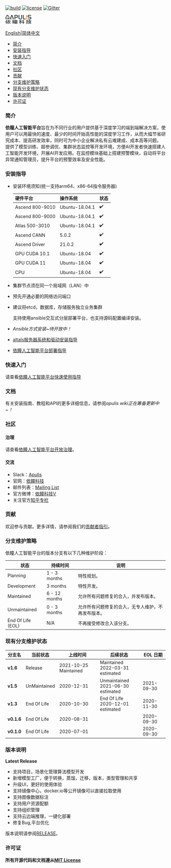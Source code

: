 [![build](https://img.shields.io/badge/Build-success-brightgreen.svg)](https://gitee.com/apulisplatform/apulis_platform/releases)
[![license](https://img.shields.io/badge/License-MIT-brightgreen.svg)](LICENSE)
[![Gitter](https://badges.gitter.im/apulis-ai-platform/community.svg)](https://gitter.im/apulis-ai-platform/community?utm_source=badge&utm_medium=badge&utm_campaign=pr-badge)

![Apulis标志](docs/img/apulis-logo.png "Apulis logo")

[English](./README.md)|[简体中文](#简介)

<!-- TOC -->

- [简介](#简介)
- [安装指导](#安装指导)
- [快速入门](#快速入门)
- [文档](#文档)
- [社区](#社区)
- [贡献](#贡献)
- [分支维护策略](#分支维护策略)
- [现有分支维护状态](#现有分支维护状态)
- [版本说明](#版本说明)
- [许可证](#许可证)

<!-- /TOC -->

### 简介

**依瞳人工智能平台**旨在为不同行业的用户提供基于深度学习的端到端解决方案，使用户可以用最快的速度、最少的时间开始高性能的深度学习工作，从而大幅节省研究成本、提高研发效率，同时可为中小企业解决私有云难建成、成本高等问题。
提供了模型训练、超参调优、集群状态监控等开发环境，方便AI开发者快速搭建人工智能开发环境，开展AI开发应用。在监控模块基础上搭建预警模块，自动将平台异常通知管理员，提升平台的预警效率及安全性能。

### 安装指导

* 安装环境须知(统一支持arm64、x86-64指令服务器)
  
  | 硬件平台            | 操作系统           | 状态  |
  |:--------------- |:-------------- |:--- |
  | Ascend 800-9010 | Ubuntu-18.04.1 | ✔️  |
  | Ascend 800-9000 | Ubuntu-18.04.1 | ✔️  |
  | Atlas 500-3010  | Ubuntu-18.04.1 | ✔️  |
  | Ascend CANN     | 5.0.2          | ✔️  |
  | Ascend Driver   | 21.0.2         | ✔️  |
  | GPU CUDA 10.1   | Ubuntu-18.04   | ✔️  |
  | GPU CUDA 11     | Ubuntu-18.04   | ✔️  |
  | CPU             | Ubuntu-18.04   | ✔️  |
+ 集群节点须在同一个局域网（LAN）中

+ 预先开通必要的网络访问端口

+ 建议将etcd，数据库，存储服务独立业务集群
  
  支持使用ansible交互式分层部署平台，也支持源码配置编译安装。
- *Ansible方式安装~待开放中！*

- [altals服务器系统和驱动安装指导](docs/deployment/altals服务器系统和驱动安装指导.md)

- [依瞳人工智能平台部署指导](docs/deployment/依瞳人工智能平台一键部署指导-V1.5.md)

### 快速入门

   请查看[依瞳人工智能平台快速使用指导](docs/Quick_Start.md)

### 文档

有关安装指南、教程和API的更多详细信息，请参阅*apulis wiki正在筹备更新中~！*

### 社区

#### 治理

请查看[依瞳人工智能平台开放治理](docs/governance.md)。

#### 交流

- Slack：[Apulis](https://join.slack.com/t/apulis/shared_invite/zt-ngb5i48y-HoskCRoG573_8rK0iFMheg)
- 官网：[依瞳科技](http://www.apulis.cn)
- 邮件列表：[Mailing List](docs/mailing_list.md)
- 官方微博：[依瞳科技V](https://weibo.com/apulis?is_all=1)
- 关注官方[知乎专栏](https://www.zhihu.com/org/yi-tong-ke-ji-39)

### 贡献

欢迎参与贡献。更多详情，请参阅我们的[贡献者指引](docs/CONTRIBUTING.md)。

### 分支维护策略

依瞳人工智能平台的版本分支有以下几种维护阶段：

| **状态**            | **持续时间**      | **说明**                    |
| ----------------- | ------------- | ------------------------- |
| Planning          | 1 - 3 months  | 特性规划。                     |
| Development       | 3 months      | 特性开发。                     |
| Maintained        | 6 - 12 months | 允许所有问题修复的合入，并发布版本。        |
| Unmaintained      | 0 - 3 months  | 允许所有问题修复的合入，无专人维护，不再发布版本。 |
| End Of Life (EOL) | N/A           | 不再接受修改合入该分支。              |

### 现有分支维护状态

| **分支名**    | **当前状态**     | **上线时间**              | **后续状态**                               | **EOL 日期** |
| ---------- | ------------ | --------------------- | -------------------------------------- | ---------- |
| **v1.6**   | Release      | 2021-10-25 Maintained | Maintained <br> 2022-03-31 estimated   |            |
| **v1.5**   | UnMaintained | 2020-12-31            | Unmaintained <br> 2021-06-30 estimated | 2021-09-30 |
| **v1.3**   | End Of Life  | 2020-10-30            | End Of Life <br> 2020-12-01 estimated  | 2020-11-30 |
| **v0.1.6** | End Of Life  | 2020-08-31            |                                        | 2020-09-30 |
| **v0.1.0** | End Of Life  | 2020-07-01            |                                        | 2020-09-30 |

### 版本说明

**Latest Release**

+ 支持项目，场景化管理算法模型开发
+ 新增模型工厂，便于转换，蒸馏，迁移，版本，类型管理和共享
+ 升级UI，更好的使用体验
+ 支持镜像中心，docker.io等公开镜像可以直接拉取使用
+ 支持图像数据标注
+ 支持用户资源配额
+ 支持组织管理
+ 支持云边端推理，一键化部署
+ 修复Bug,平台优化

版本说明请参阅[RELEASE](docs/RELEASE.md)。

### 许可证

**所有开源代码和文档遵从[MIT License](LICENSE)**
